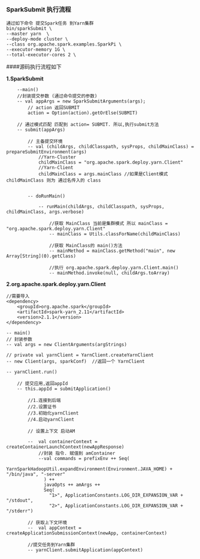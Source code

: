 ### SparkSubmit 执行流程
    通过如下命令 提交Spark任务 到Yarn集群
    bin/sparkSubmit \
    --master yarn  \
    --deploy-mode cluster \
    --class org.apache.spark.examples.SparkPi \
    --executor-memory 1G \
    --total-executor-cores 2 \
    
####源码执行流程如下
   
**1.SparkSubmit**
    
    	--main()
        //封装提交参数 (通过命令提交的参数)
        -- val appArgs = new SparkSubmitArguments(args);
            // action 返回SUBMIT
            action = Option(action).getOrElse(SUBMIT)
            
        // 通过模式匹配 匹配到 action= SUBMIT. 所以,执行submit方法
        -- submit(appArgs)
        
            // 主备提交环境
            -- val (childArgs, childClasspath, sysProps, childMainClass) = prepareSubmitEnvironment(args)
                //Yarn-Cluster 
                childMainClass = "org.apache.spark.deploy.yarn.Client"
                //Yarn-Client 
                childMainClass = args.mainClass	//如果是Client模式 childMainClass 则为 通过名传入的 class
                
            
            -- doRunMain()
                
                -- runMain(childArgs, childClasspath, sysProps, childMainClass, args.verbose)
                
                    //获取 MainClass 当前是集群模式 所以 mainClass = "org.apache.spark.deploy.yarn.Client" 
                    -- mainClass = Utils.classForName(childMainClass)
                    
                    //获取 MainClass的 main()方法
                    -- mainMethod = mainClass.getMethod("main", new Array[String](0).getClass)
                    
                    //执行 org.apache.spark.deploy.yarn.Client.main() 
                    -- mainMethod.invoke(null, childArgs.toArray)
                    
**2.org.apache.spark.deploy.yarn.Client**	
    

    //需要导入
    <dependency>
        <groupId>org.apache.spark</groupId>
        <artifactId>spark-yarn_2.11</artifactId>
        <version>2.1.1</version>
    </dependency>
    
    -- main()
    // 封装参数
    -- val args = new ClientArguments(argStrings)
    
    // private val yarnClient = YarnClient.createYarnClient
    -- new Client(args, sparkConf)	//返回一个 YarnClient
    
    -- yarnClient.run()
        
        // 提交应用,返回appId
        -- this.appId = submitApplication()
            
            //1.连接到后端
            //2.设置证书
            //3.初始化yarnClient
            //4.启动yarnClient
            
            // 设置上下文 启动AM
             
            --  val containerContext = createContainerLaunchContext(newAppResponse)
                //封装 指令. 赋值到 amContainer 
                --val commands = prefixEnv ++ Seq(
                    YarnSparkHadoopUtil.expandEnvironment(Environment.JAVA_HOME) + "/bin/java", "-server"
                  ) ++
                  javaOpts ++ amArgs ++
                  Seq(
                    "1>", ApplicationConstants.LOG_DIR_EXPANSION_VAR + "/stdout",
                    "2>", ApplicationConstants.LOG_DIR_EXPANSION_VAR + "/stderr")
                
            // 获取上下文环境
            --  val appContext = createApplicationSubmissionContext(newApp, containerContext)
            
            //提交任务到Yarn集群
            -- yarnClient.submitApplication(appContext) 
    				
    	
    					
    		